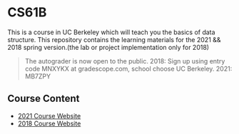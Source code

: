 # CS61B

This is a course in UC Berkeley which will teach you the basics of data structure. This repository contains the learning materials for the 2021 && 2018 spring version.(the lab or project implementation only for 2018)

> The autograder is now open to the public. 
> 2018: Sign up using entry code MNXYKX at gradescope.com, school choose UC Berkeley. 
> 2021: MB7ZPY


## Course Content

* [2021 Course Website](https://sp21.datastructur.es/)
* [2018 Course Website](https://sp18.datastructur.es/)
